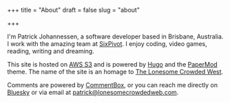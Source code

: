 +++
title = "About"
draft = false
slug = "about"

+++

I'm Patrick Johannessen, a software developer based in Brisbane, Australia. I work with the amazing team at [SixPivot](https://sixpivot.com.au/). I enjoy coding, video games, reading, writing and dreaming.   

This site is hosted on [AWS S3](https://aws.amazon.com/s3/) and is powered by [Hugo](https://gohugo.io/) and the [PaperMod](https://git.io/hugopapermod) theme. The name of the site is an homage to [The Lonesome Crowded West](https://en.wikipedia.org/wiki/The_Lonesome_Crowded_West).

Comments are powered by [CommentBox](https://commentbox.io/), or you can reach me directly on [Bluesky](bsky.app/profile/patrickjohannessen.com) or via email at [patrick@lonesomecrowdedweb.com](mailto:patrick@lonesomecrowdedweb.com).